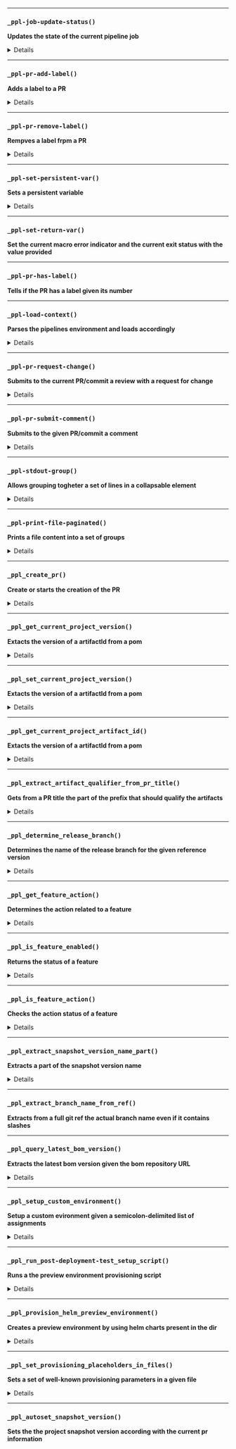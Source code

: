 
---

### `_ppl-job-update-status()`

**Updates the state of the current pipeline job**

<details>

```
 Params:
 $1: the STATUS ID
 $2: the new status
 $3: the state context
 $4: the state description

 Expected Env:
 - PPL_TOKEN
```

</details>


---

### `_ppl-pr-add-label()`

**Adds a label to a PR**

<details>

```
 Params:
 $1: the PR number
 $2: the label to add
```

</details>


---

### `_ppl-pr-remove-label()`

**Rempves a label frpm a PR**

<details>

```
 Params:
 $1: the PR number
 $2: the label to remove
```

</details>


---

### `_ppl-set-persistent-var()`

**Sets a persistent variable**

<details>

```
 Params:
 $1: var name
 $2: var value
```

</details>


---

### `_ppl-set-return-var()`

**Set the current macro error indicator and the current exit status with the value provided**


---

### `_ppl-pr-has-label()`

**Tells if the PR has a label given its number**


---

### `_ppl-load-context()`

**Parses the pipelines environment and loads accordingly**

<details>

```
 environment variables.

 Params:
 $1: the JSON environment provided by the "github" object
```

</details>


---

### `_ppl-pr-request-change()`

**Submits to the current PR/commit a review with a request for change**

<details>

```
 Params:
 $1  the request message

 ref:
 - https://docs.github.com/en/rest/reference/pulls#create-a-review-comment-for-a-pull-request
 - https://docs.github.com/en/rest/reference/pulls#submit-a-review-for-a-pull-request
```

</details>


---

### `_ppl-pr-submit-comment()`

**Submits to the given PR/commit a comment**

<details>

```
 Params:
 $1  the PR number
 $2  the comment text
```

</details>


---

### `_ppl-stdout-group()`

**Allows grouping togheter a set of lines in a collapsable element**

<details>

```
 Params:
 $1    action: "start" or "stop"
 [$2]  the group title title, only required if action is "start"
```

</details>


---

### `_ppl-print-file-paginated()`

**Prints a file content into a set of groups**

<details>

```
 Params:
 $1    file pathname
 $2    group max size
 $3    file description
```

</details>


---

### `_ppl_create_pr()`

**Create or starts the creation of the PR**

<details>

```
 Params:
 $1: PR title
 $2: base branch
 $3: PR branch
 [$4]  optional comma-delimited reviewers
```

</details>


---

### `_ppl_get_current_project_version()`

**Extacts the version of a artifactId from a pom**

<details>

```
 Params:
 $1: dest var
 $3: project file pathname
```

</details>


---

### `_ppl_set_current_project_version()`

**Extacts the version of a artifactId from a pom**

<details>

```
 Params:
 $1:   the value to set
 [$2]: the optional project file pathname
```

</details>


---

### `_ppl_get_current_project_artifact_id()`

**Extacts the version of a artifactId from a pom**

<details>

```
 Params:
 $1: dest var
 [$2]: the optional project file pathname
```

</details>


---

### `_ppl_extract_artifact_qualifier_from_pr_title()`

**Gets from a PR title the part of the prefix that should qualify the artifacts**

<details>

```
 Params:
 $1 destination var
 $2 the PR title
```

</details>


---

### `_ppl_determine_release_branch()`

**Determines the name of the release branch for the given reference version**

<details>

```
 Params:
 $1: the receiver var of the designated release branch
 $2: the reference version

 The business rule is simple:
 - Versions X.Y.Z are released under the branch "release/X.Y.0"
```

</details>


---

### `_ppl_get_feature_action()`

**Determines the action related to a feature**

<details>

```
 Params:
 $1 output var for the result
 $2 feature name
 $3 fallback value

 Rules:
 - Features are in the format of labels
 - Features are also read from the ENTANDO_OPT_FEATURES, expect for SKIP directives
 - Features are also read from the ENTANDO_OPT_GLOBAL_FEATURES, expect for SKIP directives
 - Features will be converted into CI vars usable in CI conditions
 - SKIP directive are like DISABLE directives but they are removed once evaluated

 Directives Formats:
 - Enable a feature: +{FEATURE}
 - Disable a feature: -{FEATURE}
 - Disable a feature once: SKIP-{FEATURE}

 Directives Priority crieria:
 1. LABEL then ENTANDO_OPT_FEATURES then ENTANDO_OPT_GLOBAL_FEATURES
 2. LAST directive of a given feature overwrites the previous directives of the same feature
 3. Above crieria #1 wins over crieria #2

 Returns a result of this structure:
 - {main-result}.{detail}

 where {main-result} can be:
 - D => disabled
 - E => enabled
 - I => illegal

 and {detail} can be:
 - var => result source is ENTANDO_OPT_FEATURES or ENTANDO_OPT_GLOBAL_FEATURES
 - label => result source is a label
 - any other arbitrary text => non-functional text providing details
```

</details>


---

### `_ppl_is_feature_enabled()`

**Returns the status of a feature**

<details>

```
 Params:
 $1 feature name
 $2 fallback value

 [$? == 0] => directive is present
 [$? != 0] => directive is not present
```

</details>


---

### `_ppl_is_feature_action()`

**Checks the action status of a feature**

<details>

```
 Params:
 $1 feature name
 $2 action status
    S: skipped
    E: enabled
    D: disabled
    I: illegal feature specification

 [$? == 0] => directive is present
 [$? != 0] => directive is not present
```

</details>


---

### `_ppl_extract_snapshot_version_name_part()`

**Extracts a part of the snapshot version name**

<details>

```
 Params:
 $1  output var
 $1  snapshot version name
 $2  part: "base-version" or "qualifier" or "pr-num"
```

</details>


---

### `_ppl_extract_branch_name_from_ref()`

**Extracts from a full git ref the actual branch name even if it contains slashes**


---

### `_ppl_query_latest_bom_version()`

**Extracts the latest bom version given the bom repository URL**

<details>

```
 Params:
 $1: dest var
 $2: bom repo URL
```

</details>


---

### `_ppl_setup_custom_environment()`

**Setup a custom evironment given a semicolon-delimited list of assignments**

<details>

```
 WARNING: the parser interprets the backslash
 WARNING: the parser doesn't support quotes, however you can still escape the colon with the backslash ("\;")

 eg:
 - LEGAL:   _ppp_setup_custom_environment 'A=1;B=hey there;C=true'
 - ILLEGAL: _ppp_setup_custom_environment 'A=1;B="hey;there";C=true'
 - LEGAL:   _ppp_setup_custom_environment 'A=1;B=hey\;there;C=true'
```

</details>


---

### `_ppl_run_post-deployment-test_setup_script()`

**Runs a the preview environment provisioning script**

<details>

```
 Params:
 $1 the test namespace to use
 $2 the project name
 $3 the project version
```

</details>


---

### `_ppl_provision_helm_preview_environment()`

**Creates a preview environment by using helm charts present in the dir**

<details>

```
 Params:
 $1: receiver of the effective test namespace
 $2: proposed test namespace (defaults to ENTANDO_OPT_TEST_NAMESPACE)
```

</details>


---

### `_ppl_set_provisioning_placeholders_in_files()`

**Sets a set of well-known provisioning parameters in a given file**

<details>

```
 Params:
 $1: list of files to set, separed by semicolon
 $2: Project name
 $3: Project version
 $4: Namespace to use for testing
 $5: Hostname suffix
```

</details>


---

### `_ppl_autoset_snapshot_version()`

**Sets the the project snapshot version according with the current pr information**

